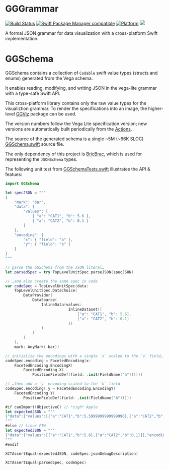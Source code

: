 # GGGrammar

[![Build Status](https://github.com/glimpseio/GGGrammar/workflows/GGGrammar%20CI/badge.svg?branch=main)](https://github.com/glimpseio/GGGrammar/actions)
[![Swift Package Manager compatible](https://img.shields.io/badge/SPM-compatible-brightgreen.svg)](https://github.com/apple/swift-package-manager)
[![Platform](https://img.shields.io/badge/Platforms-macOS%20|%20iOS%20|%20Windows%20|%20tvOS%20|%20watchOS%20|%20Linux-lightgrey.svg)](https://github.com/glimpseio/GGGrammar)
[![](https://tokei.rs/b1/github/glimpseio/GGGrammar)](https://github.com/glimpseio/GGGrammar)

A formal JSON grammar for data visualization with a cross-platform Swift implementation.

# GGSchema

GGSchema contains a collection of `Codable` swift value types (structs and enums) generated from the Vega schema. 

It enables reading, modifying, and writing JSON in the vega-lite grammar with a type-safe Swift API.

This cross-platform library contains only the raw value types for the visualiztion grammar. To render the specifications into an image, the higher-level [GGViz](https://github.com/glimpseio/GGViz) package can be used.

The version numbers follow the Vega Lite specification version; new versions are automatically built periodically from the [Actions](https://github.com/glimpseio/GGGrammar/actions).

The source of the generated schema is a single ~5M (~66K SLOC) [GGSchema.swift](https://github.com/glimpseio/GGGrammar/blob/main/Sources/GGSchema/GGSchema.swift?raw=true) source file.

The only dependency of this project is [BricBrac](https://github.com/glimpseio/BricBrac/), which is used for representing the `JSONSchema` types.

The following unit test from [GGSchemaTests.swift](https://github.com/glimpseio/GGGrammar/blob/main/Tests/GGSchemaTests/GGSchemaTests.swift) illustrates the API & featues:

```swift 
import GGSchema

let specJSON = """
{
    "mark": "bar",
    "data": {
        "values": [
            { "a": "CAT1", "b": 5.6 },
            { "a": "CAT2", "b": 0.1 }
        ]
    },
    "encoding": {
        "x": { "field": "a" },
        "y": { "field": "b" }
    }
}
"""

// parse the GGSchema from the JSON literal…
let parsedSpec = try TopLevelUnitSpec.parseJSON(specJSON)

// …and also create the same spec in code
var codeSpec = TopLevelUnitSpec(data:
    TopLevelUnitSpec.DataChoice(
        DataProvider(
            DataSource(
                InlineData(values:
                            InlineDataset([
                                ["a": "CAT1", "b": 5.6],
                                ["a": "CAT2", "b": 0.1]
                            ])
                )
            )
        )
    ),
    mark: AnyMark(.bar))

// initialize the encodings with a single `x` scaled to the `a` field…
codeSpec.encoding = FacetedEncoding(x:
    FacetedEncoding.EncodingX(
        FacetedEncoding.X(
            PositionFieldDef(field: .init(FieldName("a"))))))

// …then add a `y` encoding scaled to the `b` field
codeSpec.encoding!.y = FacetedEncoding.EncodingY(
    FacetedEncoding.Y(
        PositionFieldDef(field: .init(FieldName("b")))))

#if canImport(ObjectiveC) // *sigh* Apple
let expectedJSON = """
{"data":{"values":[{"a":"CAT1","b":5.5999999999999996},{"a":"CAT2","b":0.10000000000000001}]},"encoding":{"x":{"field":"a"},"y":{"field":"b"}},"mark":"bar"}
"""
#else // Linux FTW
let expectedJSON = """
{"data":{"values":[{"a":"CAT1","b":5.6},{"a":"CAT2","b":0.1}]},"encoding":{"x":{"field":"a"},"y":{"field":"b"}},"mark":"bar"}
"""
#endif

XCTAssertEqual(expectedJSON, codeSpec.jsonDebugDescription)

XCTAssertEqual(parsedSpec, codeSpec)
```




